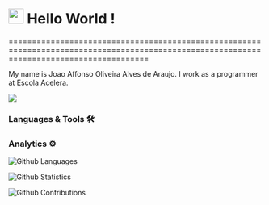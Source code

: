 
<h1><img src="https://emojis.slackmojis.com/emojis/images/1531849430/4246/blob-sunglasses.gif?1531849430" width="30"/> Hello World ! </h1>
==========================================================================================================================================


My name is Joao Affonso Oliveira Alves de Araujo. I work as a programmer at Escola Acelera.

![](http://estruyf-github.azurewebsites.net/api/VisitorHit?user=joaoaffonsoliveira&repo=joaoaffonsoliveira&countColorcountColor)

### Languages & Tools 🛠  


### Analytics ⚙️

![Github Languages](https://github-readme-stats.vercel.app/api/top-langs/?username=joaoaffonsoliveira&layout=compact&count_private=true)

![Github Statistics](https://github-readme-stats.vercel.app/api/?username=joaoaffonsoliveira&count_private=true&show_icons=true)

![Github Contributions](https://github-readme-streak-stats.herokuapp.com/?user=joaoaffonsoliveira&hide_border=true)